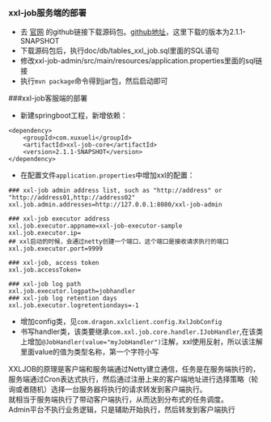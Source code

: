 ### xxl-job服务端的部署
- 去 [官网](http://www.xuxueli.com/xxl-job/#/ "官网") 的github链接下载源码包。[github地址](https://github.com/xuxueli/xxl-job/)，这里下载的版本为2.1.1-SNAPSHOT
- 下载源码包后，执行doc/db/tables_xxl_job.sql里面的SQL语句
- 修改xxl-job-admin/src/main/resources/application.properties里面的sql链接
- 执行`mvn package`命令得到jar包，然后启动即可


###xxl-job客服端的部署
- 新建springboot工程，新增依赖：
```
<dependency>
    <groupId>com.xuxueli</groupId>
    <artifactId>xxl-job-core</artifactId>
    <version>2.1.1-SNAPSHOT</version>
</dependency>
```
- 在配置文件`application.properties`中增加xxl的配置：
```
### xxl-job admin address list, such as "http://address" or "http://address01,http://address02"
xxl.job.admin.addresses=http://127.0.0.1:8080/xxl-job-admin

### xxl-job executor address
xxl.job.executor.appname=xxl-job-executor-sample
xxl.job.executor.ip=
## xxl启动的时候，会通过netty创建一个端口，这个端口是接收请求执行的端口
xxl.job.executor.port=9999

### xxl-job, access token
xxl.job.accessToken=

### xxl-job log path
xxl.job.executor.logpath=jobhandler
### xxl-job log retention days
xxl.job.executor.logretentiondays=-1
```
- 增加config类，见`com.dragon.xxlclient.config.XxlJobConfig`
- 书写handler类，该类要继承`com.xxl.job.core.handler.IJobHandler`,在该类上增加`@JobHandler(value="myJobHandler")`注解，xxl使用反射，所以该注解里面value的值为类型名称，第一个字符小写

XXLJOB的原理是客户端和服务端通过Netty建立通信，任务是在服务端执行的，服务端通过Cron表达式执行，然后通过注册上来的客户端地址进行选择策略（轮询或者随机）选择一台服务器将执行的请求转发到客户端执行。<br>
就相当于服务端执行了带动客户端执行，从而达到分布式的任务调度。<br>
Admin平台不执行业务逻辑，只是辅助开始执行，然后转发到客户端执行
